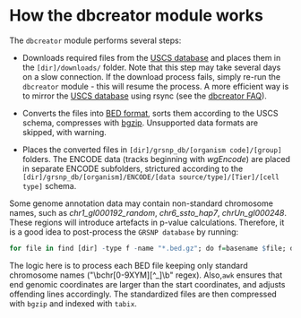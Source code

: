 


How the dbcreator module works
========================================================

The `dbcreator` module performs several steps:

* Downloads required files from the [USCS database](http://hgdownload.cse.ucsc.edu/goldenPath/hg19/database/) and places them in the `[dir]/downloads/` folder. Note that this step may take several days on a slow connection. If the download process fails, simply re-run the `dbcreator` module - this will resume the process. A more efficient way is to mirror the [USCS database](http://hgdownload.cse.ucsc.edu/goldenPath/hg19/database/) using rsync (see the [dbcreator FAQ](dbcreatorFAQ.md)).

* Converts the files into [BED format](http://genome.ucsc.edu/FAQ/FAQformat.html#format1), sorts them according to the USCS schema, compresses with [bgzip](http://samtools.sourceforge.net/tabix.shtml). Unsupported data formats are skipped, with warning.

* Places the converted files in `[dir]/grsnp_db/[organism code]/[group]` folders. The ENCODE data (tracks beginning with *wgEncode*) are placed in separate ENCODE subfolders, strictured according to the `[dir]/grsnp_db/[organism]/ENCODE/[data source/type]/[Tier]/[cell type]` schema.

Some genome annotation data may contain non-standard chromosome names, such as *chr1_gl000192_random*, *chr6_ssto_hap7*, *chrUn_gl000248*. These regions will introduce artefacts in p-value calculations. Therefore, it is a good idea to post-process the `GRSNP database` by running:


```r
for file in find [dir] -type f -name "*.bed.gz"; do f=basename $file; d=dirname $file; echo $file; zcat $file | grep "\bchr[0-9XYM][^_]\b" | awk 'BEGIN {OFS="\t"} { if ( $3 <= $2) { print $1, $2, $2+1, $4, $5, $6 } else { print $0 } }' | sort -k1,1 -k2,2n -k3,3n | uniq > $d/${f%???} && rm $file; bgzip ${file%???} && tabix $file; done
```


The logic here is to process each BED file keeping only standard chromosome names ("\bchr[0-9XYM][^_]\b" regex). Also,`awk` ensures that end genomic coordinates are larger than the start coordinates, and adjusts offending lines accordingly. The standardized files are then compressed with `bgzip` and indexed with `tabix`.
